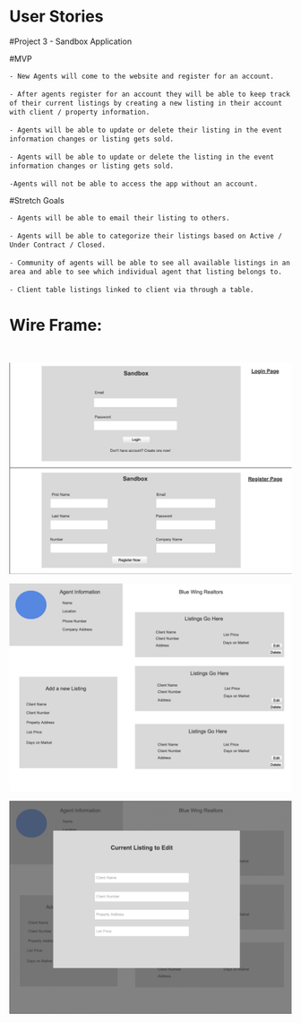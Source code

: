 # User Stories

#Project 3 - Sandbox Application

#MVP
	
	- New Agents will come to the website and register for an account.

	- After agents register for an account they will be able to keep track of their current listings by creating a new listing in their account with client / property information.

	- Agents will be able to update or delete their listing in the event information changes or listing gets sold.

	- Agents will be able to update or delete the listing in the event information changes or listing gets sold.

	-Agents will not be able to access the app without an account.

#Stretch Goals

	- Agents will be able to email their listing to others.

	- Agents will be able to categorize their listings based on Active / Under Contract / Closed.

	- Community of agents will be able to see all available listings in an area and able to see which individual agent that listing belongs to.

	- Client table listings linked to client via through a table.

# Wire Frame:

<br>


![alt text](./img/Login:Register-Screen.png)

![alt text](./img/Agent-and-Lists.png)

![alt text](./img/Edit-Modal.png)
